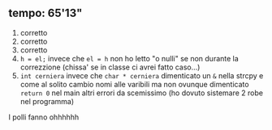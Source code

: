 ## tempo: 65'13"

1. corretto 
2. corretto
3. corretto
4. `h = el;` invece che `el = h`
   non ho letto "o nulli" se non durante la correzzione (chissa' se in classe 
   ci avrei fatto caso...)
5. `int cerniera` invece che `char * cerniera`
   dimenticato un `&` nella strcpy
   e come al solito cambio nomi alle varibili ma non ovunque
   dimenticato `return 0` nel main
   altri errori da scemissimo (ho dovuto sistemare 2 robe nel programma)

I polli fanno ohhhhhh

